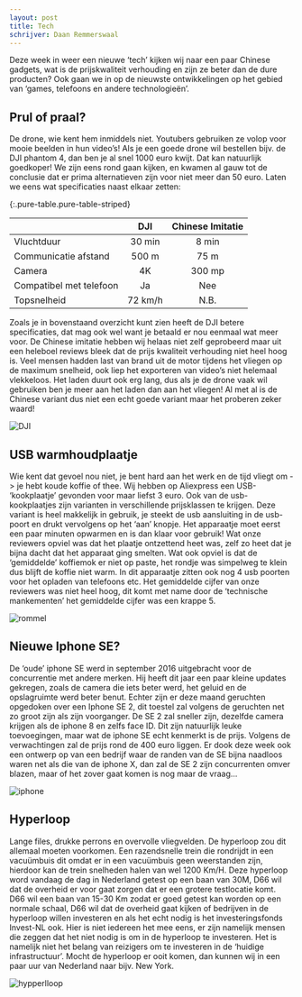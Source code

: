 ```yaml
---
layout: post
title: Tech
schrijver: Daan Remmerswaal
---
```

Deze week in weer een nieuwe ‘tech’ kijken wij naar een paar Chinese gadgets, wat is de prijskwaliteit verhouding en zijn ze beter dan de dure producten? Ook gaan we in op de nieuwste ontwikkelingen op het gebied van ‘games, telefoons en andere technologieën’.

## Prul of praal?
De drone, wie kent hem inmiddels niet. Youtubers gebruiken ze volop voor mooie beelden in hun video’s! Als je een goede drone wil bestellen bijv. de DJI phantom 4, dan ben je al snel 1000 euro kwijt. Dat kan natuurlijk goedkoper! We zijn eens rond gaan kijken, en kwamen al gauw tot de conclusie dat er prima alternatieven zijn voor niet meer dan 50 euro. Laten we eens wat specificaties naast elkaar zetten:

{:.pure-table.pure-table-striped}

|                         | DJI     | Chinese Imitatie |
|-------------------------|:-------:|:----------------:|
| Vluchtduur              | 30 min  | 8 min            |
| Communicatie afstand    | 500 m   | 75 m             |
| Camera                  | 4K      | 300 mp           |
| Compatibel met telefoon | Ja      | Nee              |
| Topsnelheid             | 72 km/h | N.B.             |

Zoals je in bovenstaand overzicht kunt zien heeft de DJI betere specificaties, dat mag ook wel want je betaald er nou eenmaal wat meer voor. De Chinese imitatie hebben wij helaas niet zelf geprobeerd maar uit een heleboel reviews bleek dat de prijs kwaliteit verhouding niet heel hoog is. Veel mensen hadden last van brand uit de motor tijdens het vliegen op de maximum snelheid, ook liep het exporteren van video’s niet helemaal vlekkeloos. Het laden duurt ook erg lang, dus als je de drone vaak wil gebruiken ben je meer aan het laden dan aan het vliegen! Al met al is de Chinese variant dus niet een echt goede variant maar het proberen zeker waard!

![DJI](https://img.newatlas.com/dji-aeroscope-3.jpg?auto=format%2Ccompress&ch=Width%2CDPR&fit=crop&h=347&q=60&rect=0%2C0%2C999%2C562&w=616&s=e3f37a8634f9332ca2b70af92fa1c3e8)

## USB warmhoudplaatje 
Wie kent dat gevoel nou niet, je bent hard aan het werk en de tijd vliegt om -> je hebt koude koffie of thee. Wij hebben op Aliexpress een USB- ‘kookplaatje’ gevonden voor maar liefst 3 euro. Ook van de usb-kookplaatjes zijn varianten in verschillende prijsklassen te krijgen.  Deze variant is heel makkelijk in gebruik, je steekt de usb aansluiting in de usb-poort en drukt vervolgens op het          ‘aan’ knopje. Het apparaatje moet eerst een paar minuten opwarmen en is dan klaar voor gebruik! Wat onze reviewers opviel was dat het plaatje ontzettend heet was, zelf zo heet dat je bijna dacht dat het apparaat ging smelten. Wat ook opviel is dat de ‘gemiddelde’ koffiemok er niet op paste, het rondje was simpelweg te klein dus blijft de koffie niet warm. In dit apparaatje zitten ook nog 4 usb poorten voor het opladen van telefoons etc. Het gemiddelde cijfer van onze reviewers was niet heel hoog, dit komt met name door de ‘technische mankementen’ het gemiddelde cijfer was een krappe 5. 

![rommel](https://images-na.ssl-images-amazon.com/images/I/41LuzZhInSL.jpg)

## Nieuwe Iphone SE? 
De ‘oude’ iphone SE werd in september 2016 uitgebracht voor de concurrentie met andere merken. Hij heeft dit jaar een paar kleine updates gekregen, zoals de camera die iets beter werd, het geluid en de opslagruimte werd beter benut. Echter zijn er deze maand geruchten opgedoken over een Iphone SE 2, dit toestel zal volgens de geruchten net zo groot zijn als zijn voorganger. De SE 2 zal sneller zijn, dezelfde camera krijgen als de iphone 8 en zelfs face ID. Dit zijn natuurlijk leuke toevoegingen, maar wat de iphone SE echt kenmerkt is de prijs. Volgens de verwachtingen zal de prijs rond de 400 euro liggen. Er dook deze week ook een ontwerp op van een bedrijf waar de randen van de SE  bijna naadloos waren net als die van de iphone X, dan zal de SE 2 zijn concurrenten omver blazen, maar of het zover gaat komen is nog maar de vraag...

![iphone](https://i.redditmedia.com/C24eXAmlFCuqnHXZQ18yCi_423ZYMX7qT_9bERyqvzs.jpg?w=768&s=ba5b62be2d085998a267cf9536a18304)

## Hyperloop
Lange files, drukke perrons en overvolle vliegvelden. De hyperloop zou dit allemaal moeten voorkomen. Een razendsnelle trein die rondrijdt in een vacuümbuis  dit omdat er in een vacuümbuis geen weerstanden zijn, hierdoor kan de trein snelheden halen van wel 1200 Km/H. Deze hyperloop word vandaag de dag in Nederland getest op een baan van 30M, D66 wil dat de overheid er voor gaat zorgen dat er een grotere testlocatie komt. D66 wil een baan van 15-30 Km zodat er goed getest kan worden op een normale schaal, D66 wil dat de overheid gaat kijken of bedrijven in de hyperloop willen investeren en als het echt nodig is het investeringsfonds Invest-NL ook. Hier is niet iedereen het mee eens, er zijn namelijk mensen die zeggen dat het niet nodig is om in de hyperloop te investeren. Het is namelijk niet het belang van reizigers om te investeren in de ‘huidige infrastructuur’.  Mocht de hyperloop er ooit komen, dan kunnen wij in een paar uur van Nederland naar bijv. New York. 

![hypperlloop](http://cdn.pocket-lint.com/r/s/970x/assets/images/132405-gadgets-feature-what-is-hyperloop-the-700mph-subsonic-train-explained-image1-qyt2ayb56e.jpg)
